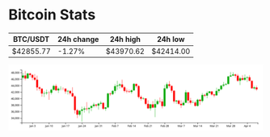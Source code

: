 # Bitcoin Stats

BTC/USDT|24h change|24h high|24h low|
|---|---|---|---|
|$42855.77|-1.27%|$43970.62|$42414.00|

<img src="./chart.svg">
